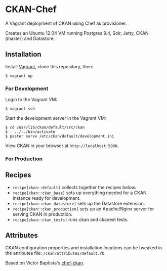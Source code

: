 # CKAN-Chef

A Vagrant deployment of CKAN using Chef as provisioner.

Creates an Ubuntu 12.04 VM running Postgres 9.4, Solr, Jetty, CKAN (master) and Datastore.

## Installation

Install [Vagrant](https://www.vagrantup.com/), clone this repository, then:

`$ vagrant up`

### For Development

Login to the Vagrant VM:

`$ vagrant ssh`

Start the development server in the Vagrant VM:

```
$ cd /usr/lib/ckan/default/src/ckan
$ . ../../bin/activate
$ paster serve /etc/ckan/default/development.ini
```

View CKAN in your browser at `http://localhost:5000`.


### For Production


## Recipes

* `recipe[ckan::default]` collects together the recipes below.
* `recipe[ckan::ckan_base]` sets up everything needed for a CKAN instance ready for development.
* `recipe[ckan::ckan_datastore]` sets up the Datastore extension.
* `recipe[ckan::ckan_production]` sets up an Apache/Nginx server for serving CKAN in production.
* `recipe[ckan::ckan_tests]` runs ckan and ckanext tests.

## Attributes

CKAN configuration properties and installation locations can be tweaked in the attributes file: `/ckan/attributes/default.rb`.

Based on Victor Baptista's [chef-ckan](https://github.com/vitorbaptista/chef-ckan).


